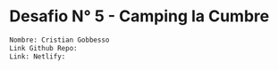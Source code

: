 # Desafio N° 5 - Camping la Cumbre

```sh
Nombre: Cristian Gobbesso
Link Github Repo: 
Link: Netlify: 
```
